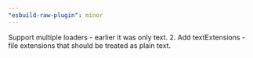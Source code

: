 ```yaml
---
"esbuild-raw-plugin": minor
---
```


Support multiple loaders - earlier it was only text. 2. Add textExtensions - file extensions that should be treated as plain text.
